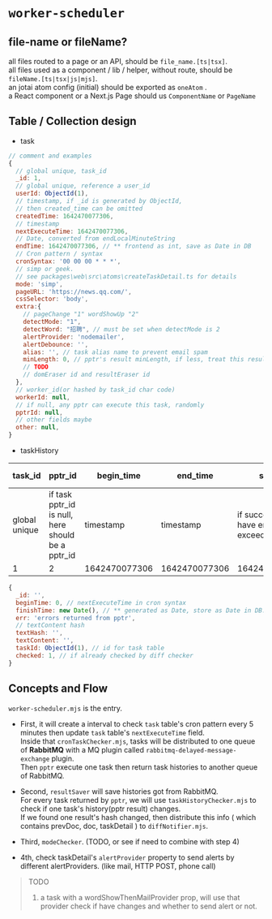 # `worker-scheduler`


## file-name or fileName?  
all files routed to a page or an API, should be `file_name.[ts|tsx]`.  
all files used as a component / lib / helper, without route, should be `fileName.[ts|tsx|js|mjs]`.  
an jotai atom config (initial) should be exported as `oneAtom` .  
a React component or a Next.js Page should us `ComponentName` or `PageName`

## Table / Collection design  
- task  

```javascript
// comment and examples
{
  // global unique, task_id
  _id: 1,
  // global unique, reference a user_id
  userId: ObjectId(1),
  // timestamp, if _id is generated by ObjectId,
  // then created_time can be omitted
  createdTime: 1642470077306,
  // timestamp
  nextExecuteTime: 1642470077306,
  // Date, converted from endLocalMinuteString 
  endTime: 1642470077306, // ** frontend as int, save as Date in DB
  // Cron pattern / syntax
  cronSyntax: '00 00 00 * * *',
  // simp or geek. 
  // see packages\web\src\atoms\createTaskDetail.ts for details
  mode: 'simp',
  pageURL: 'https://news.qq.com/',
  cssSelector: 'body',
  extra:{
    // pageChange "1" wordShowUp "2"
    detectMode: "1",
    detectWord: "招聘", // must be set when detectMode is 2
    alertProvider: 'nodemailer',
    alertDebounce: '',
    alias: '', // task alias name to prevent email spam
    minLength: 0, // pptr's result minLength, if less, treat this result as an error.
    // TODO
    // domEraser id and resultEraser id
  },
  // worker_id(or hashed by task_id char code)
  workerId: null,
  // if null, any pptr can execute this task, randomly
  pptrId: null,
  // other fields maybe
  other: null,
}
```

- taskHistory  


| task_id| pptr_id|  begin_time| end_time |status| text_hash | outer_html(VIP only) |  other(maybe) |
|---|---|---|---|---|---|---|---|
| global unique| if task pptr_id is null, here should be a pptr_id | timestamp | timestamp |  if success or have errror or exceed time limit | textContent, hashed, for easy compare |    |    |
| 1 | 2 |  1642470077306 |1642470077306| 1642470077306 |7f83b1657ff1fc53b92dc18148a1d65dfc2d4b1fa3d677284addd200126d9069   | `<div>Hello</div>`  |   |  


```javascript
{
  _id: '',
  beginTime: 0, // nextExecuteTime in cron syntax
  finishTime: new Date(), // ** generated as Date, store as Date in DB.
  err: 'errors returned from pptr',
  // textContent hash
  textHash: '',
  textContent: '',
  taskId: ObjectId(1), // id for task table
  checked: 1, // if already checked by diff checker
}

```


## Concepts and Flow  
`worker-scheduler.mjs` is the entry.  

- First,  it will create a interval to check `task` table's cron pattern every 5 minutes then update `task` table's 
`nextExecuteTime` field.  
Inside that `cronTaskChecker.mjs`,  tasks will be distributed to one queue of **RabbitMQ** with a MQ plugin called `rabbitmq-delayed-message-exchange` plugin.  
Then `pptr` execute one task then return task histories to another queue of RabbitMQ.  

- Second, `resultSaver` will save histories got from RabbitMQ.  
For every task returned by `pptr`, we will use `taskHistoryChecker.mjs` to check if one task's history(pptr result) changes.  
If we found one result's hash changed, then distribute this info ( which contains prevDoc, doc, taskDetail ) to `diffNotifier.mjs`.    

- Third, `modeChecker`.  (TODO, or see if need to combine with step 4)  


- 4th, check taskDetail's `alertProvider` property to send alerts by different alertProviders. (like mail, HTTP POST, phone call)  

> TODO 
> 1. a task with a wordShowThenMailProvider prop, will use that provider check if have changes and whether to send alert or not.  


